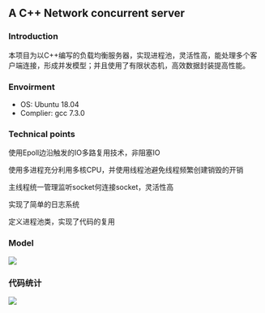## A C++ Network concurrent server

### Introduction

本项目为以C++编写的负载均衡服务器，实现进程池，灵活性高，能处理多个客户端连接，形成并发模型；并且使用了有限状态机，高效数据封装提高性能。

### Envoirment

* OS: Ubuntu 18.04
* Complier: gcc  7.3.0


### Technical points

使用Epoll边沿触发的IO多路复用技术，非阻塞IO

使用多进程充分利用多核CPU，并使用线程池避免线程频繁创建销毁的开销

主线程统一管理监听socket何连接socket，灵活性高

实现了简单的日志系统

定义进程池类，实现了代码的复用

### Model
![](https://github.com/GeniusIOTboy1998/NetworkConcurrentServer/blob/master/Model/process.png)


### 代码统计

![](https://github.com/GeniusIOTboy1998/NetworkConcurrentServer/blob/master/Model/tree.png)

